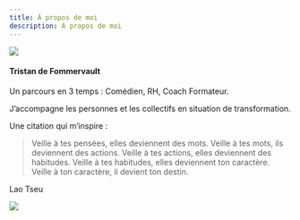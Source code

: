 ```yaml
---
title: À propos de moi
description: À propos de moi
---
```


![](https://res.cloudinary.com/qualia-management/image/upload/v1712676420/portrait_Tristan_de_Fommervault_itvfwv_-_Profile_Picture_oydbvb.png)

#### Tristan de Fommervault

Un parcours en 3 temps : Comédien, RH, Coach Formateur.

J’accompagne les personnes et les collectifs en situation de transformation.

Une citation qui m’inspire :

> Veille à tes pensées, elles deviennent des mots.
> Veille à tes mots, ils deviennent des actions.
> Veille à tes actions, elles deviennent des habitudes.
> Veille à tes habitudes, elles deviennent ton caractère.
> Veille à ton caractère, il devient ton destin.

Lao Tseu

![](https://res.cloudinary.com/qualia-management/image/upload/v1711473838/DSC6615_f1ykhx.jpg)
